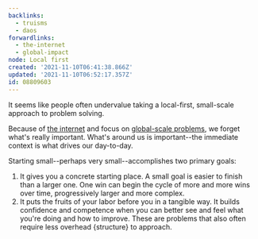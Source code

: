 ```yaml
---
backlinks:
  - truisms
  - daos
forwardlinks:
  - the-internet
  - global-impact
node: Local first
created: '2021-11-10T06:41:38.866Z'
updated: '2021-11-10T06:52:17.357Z'
id: 08809603
---
```

It seems like people often undervalue taking a local-first, small-scale approach to problem solving. 

Because of [the internet](the-internet.md) and focus on [global-scale problems](global-impact.md), we forget what's really important. What's around us is important--the immediate context is what drives our day-to-day. 

Starting small--perhaps very small--accomplishes two primary goals:

1. It gives you a concrete starting place. A small goal is easier to finish than a larger one. One win can begin the cycle of more and more wins over time, progressively larger and more complex. 
2. It puts the fruits of your labor before you in a tangible way. It builds confidence and competence when you can better see and feel what you're doing and how to improve. These are problems that also often require less overhead {structure} to approach. 

